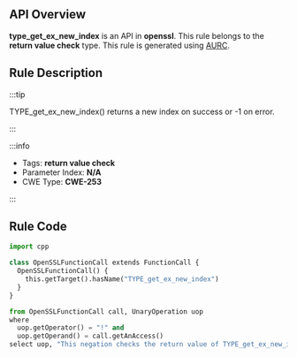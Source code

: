 ---
---


## API Overview
**type_get_ex_new_index** is an API in **openssl**. This rule belongs to the **return value check** type. This rule is generated using [AURC](../../tools/AURC).
## Rule Description

:::tip

TYPE_get_ex_new_index() returns a new index on success or -1 on error.

:::

:::info

- Tags: **return value check**
- Parameter Index: **N/A**
- CWE Type: **CWE-253**

:::

## Rule Code
```python
import cpp

class OpenSSLFunctionCall extends FunctionCall {
  OpenSSLFunctionCall() {
    this.getTarget().hasName("TYPE_get_ex_new_index")
  }
}

from OpenSSLFunctionCall call, UnaryOperation uop
where
  uop.getOperator() = "!" and
  uop.getOperand() = call.getAnAccess()
select uop, "This negation checks the return value of TYPE_get_ex_new_index."
```